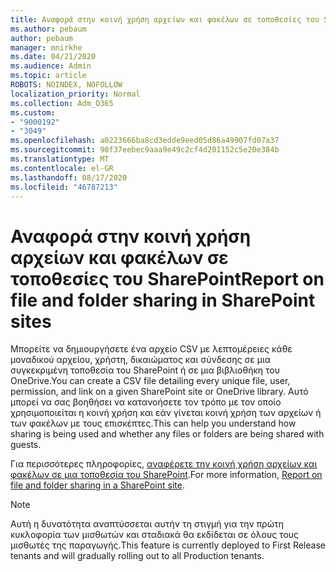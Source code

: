 ```yaml
---
title: Αναφορά στην κοινή χρήση αρχείων και φακέλων σε τοποθεσίες του SharePoint
ms.author: pebaum
author: pebaum
manager: mnirkhe
ms.date: 04/21/2020
ms.audience: Admin
ms.topic: article
ROBOTS: NOINDEX, NOFOLLOW
localization_priority: Normal
ms.collection: Adm_O365
ms.custom:
- "9000192"
- "3049"
ms.openlocfilehash: a0223666ba8cd3edde9eed05d86a49907fd07a37
ms.sourcegitcommit: 90f37eebec9aaa9e49c2cf4d201152c5e20e384b
ms.translationtype: MT
ms.contentlocale: el-GR
ms.lasthandoff: 08/17/2020
ms.locfileid: "46787213"
---
```

# <a name="report-on-file-and-folder-sharing-in-sharepoint-sites"></a><span data-ttu-id="cc24a-102">Αναφορά στην κοινή χρήση αρχείων και φακέλων σε τοποθεσίες του SharePoint</span><span class="sxs-lookup"><span data-stu-id="cc24a-102">Report on file and folder sharing in SharePoint sites</span></span>

<span data-ttu-id="cc24a-103">Μπορείτε να δημιουργήσετε ένα αρχείο CSV με λεπτομέρειες κάθε μοναδικού αρχείου, χρήστη, δικαιώματος και σύνδεσης σε μια συγκεκριμένη τοποθεσία του SharePoint ή σε μια βιβλιοθήκη του OneDrive.</span><span class="sxs-lookup"><span data-stu-id="cc24a-103">You can create a CSV file detailing every unique file, user, permission, and link on a given SharePoint site or OneDrive library.</span></span> <span data-ttu-id="cc24a-104">Αυτό μπορεί να σας βοηθήσει να κατανοήσετε τον τρόπο με τον οποίο χρησιμοποιείται η κοινή χρήση και εάν γίνεται κοινή χρήση των αρχείων ή των φακέλων με τους επισκέπτες.</span><span class="sxs-lookup"><span data-stu-id="cc24a-104">This can help you understand how sharing is being used and whether any files or folders are being shared with guests.</span></span>

<span data-ttu-id="cc24a-105">Για περισσότερες πληροφορίες, [αναφέρετε την κοινή χρήση αρχείων και φακέλων σε μια τοποθεσία του SharePoint](https://docs.microsoft.com/sharepoint/sharing-reports).</span><span class="sxs-lookup"><span data-stu-id="cc24a-105">For more information, [Report on file and folder sharing in a SharePoint site](https://docs.microsoft.com/sharepoint/sharing-reports).</span></span>

> [!NOTE]
> <span data-ttu-id="cc24a-106">Αυτή η δυνατότητα αναπτύσσεται αυτήν τη στιγμή για την πρώτη κυκλοφορία των μισθωτών και σταδιακά θα εκδίδεται σε όλους τους μισθωτές της παραγωγής.</span><span class="sxs-lookup"><span data-stu-id="cc24a-106">This feature is currently deployed to First Release tenants and will gradually rolling out to all Production tenants.</span></span>